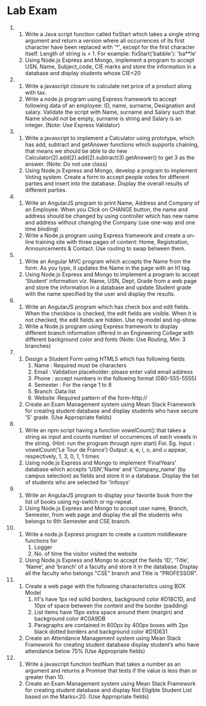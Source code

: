 # Lab Exam

1. 
    1. Write a Java script function called fixStart which takes a single string argument and return a version where all occurrences of its first character have been replaced with '*', except for the first character itself. Length of string is > 1. For example: fixStart('babble'): 'ba**le'
    2. Using Node.js Express and Mongo, implement a program to accept USN, Name, Subject_code, CIE marks and store the information in a database and display students whose CIE<20

2. 
    1. Write a javascript closure to calculate net price of a product along with tax.
    2. Write a node.js program using Express framework to accept following data of an employee: ID, name, surname, Designation and salary. Validate the script with Name, surname and Salary such that Name should not be empty, surname is string and Salary is an integer. (Note: Use Express Validator)
3.  
    1. Write a javascript to implement a Calculator using prototype, which has add, subtract and getAnswer functions which supports chaining, that means we should be able to do new Calculator(2).add(2).add(2).subtract(3).getAnswer() to get 3 as the answer. (Note: Do not use class)
    2. Using Node.js Express and Mongo, develop a program to implement Voting system. Create a form to accept people votes for different parties and insert into the database. Display the overall results of different parties.
4. 
    1. Write an AngularJS program to print Name, Address and Company of an Employee. When you Click on CHANGE button, the name and address should be changed by using controller which has new name and address without changing the Company (use one-way and one time binding)
    2. Write a Node.js program using Express framework and create a on-line training site with three pages of content: Home, Registration, Announcements & Contact. Use routing to swap between them.
5. 
    1. Write an Angular MVC program which accepts the Name from the form. As you type, it updates the Name in the page with an h1 tag.
    2. Using Node.js Express and Mongo to implement a program to accept ‘Student’ information viz. Name, USN, Dept, Grade from a web page and store the information in a database and update Student grade with the name specified by the user and display the results.
6. 
    1. Write an AngularJS program which has check box and edit fields. When the checkbox is checked, the edit fields are visible. When it is not checked, the edit fields are hidden. Use ng-model and ng-show.
    2. Write a Node.js program using Express framework to display different branch information offered in an Engineering College with different background color and fonts (Note: Use Routing, Min: 3 branches)
7. 
    1. Design a Student Form using HTML5 which has following fields
        1. Name : Required must be characters
        2. Email : Validation placeholder: please enter valid email address
        3. Phone : accept numbers in the following format (080-555-5555)
        4. Semester : For the range 1 to 8
        5. Branch :Data list
        6. Website :Required pattern of the form-http://
    2. Create an Exam Management system using Mean Stack Framework for creating student database and display students who have secure 'S' grade. (Use Appropriate fields)
8. 
    1. Write an npm script having a function vowelCount() that takes a string as input and counts number of occurrences of each vowels in the string. (Hint: run the program through npm start) For. Eg. Input : vowelCount('Le Tour de France') Output: a, e, i, o, and u appear, respectively, 1, 3, 0, 1, 1 times
    2. Using node.js Express and Mongo to implement ‘FinalYears’ database which accepts ‘USN’,’Name’ and ‘Company_name’ (by campus selection) as fields and store it in a database. Display the list of students who are selected for 'Infosys'
9. 
    1. Write an AngularJS program to display your favorite book from the list of books using ng-switch or ng-repeat.
    2. Using Node.js Express and Mongo to accept user name, Branch, Semester, from web page and display the all the students who belongs to 6th Semester and CSE branch.
 
10. 
    1. Write a node.js Express program to create a custom middleware functions for 
        1. Logger
        2. No. of time the visitor visited the website
    2. Using Node.js Express and Mongo to accept the fields ‘ID’, ‘Title’, ‘Name’, and ‘branch’ of a faculty and store it in the database. Display all the faculty who belongs "CSE" branch and Title is "PROFESSOR". 
11. 
    1. Create a web page with the following characteristics using BOX Model
        1. h1's have 1px red solid borders, background color #D18C1D, and 10px of space between the content and the border (padding)
        2. List items have 15px extra space around them (margin) and background color #C0A9DB
        3. Paragraphs are contained in 600px by 400px boxes with 2px black dotted borders and background color #D1D631
    2. Create an Attendance Management system using Mean Stack Framework for creating student database display student’s who have attendance below 75% (Use Appropriate fields)
12. 
    1. Write a javascript function testNum that takes a number as an argument and returns a Promise that tests if the value is less than or greater than 10.
    2. Create an Exam Management system using Mean Stack Framework for creating student database and display Not Eligible Student List based on the Marks<20. (Use Appropriate fields)